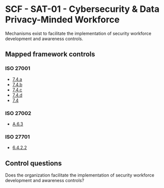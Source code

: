 # SCF - SAT-01 - Cybersecurity & Data Privacy-Minded Workforce
Mechanisms exist to facilitate the implementation of security workforce development and awareness controls. 
## Mapped framework controls
### ISO 27001
- [7.4.a](../iso27001/7.md#74a)
- [7.4.b](../iso27001/7.md#74b)
- [7.4.c](../iso27001/7.md#74c)
- [7.4.d](../iso27001/7.md#74d)
- [7.4](../iso27001/7.md#74)
  
### ISO 27002
- [A.6.3](../iso27002/a-6.md#a63)
  
### ISO 27701
- [6.4.2.2](../iso27701/6422.md)
  
## Control questions
Does the organization facilitate the implementation of security workforce development and awareness controls? 
  